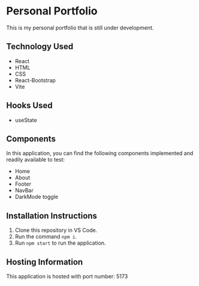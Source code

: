 # Personal Portfolio

This is my personal portfolio that is still under development.

## Technology Used

- React
- HTML
- CSS
- React-Bootstrap
- Vite

## Hooks Used

- useState

## Components

In this application, you can find the following components implemented and readily available to test:

- Home
- About
- Footer
- NavBar
- DarkMode toggle

## Installation Instructions

1. Clone this repository in VS Code.
2. Run the command `npm i`.
3. Run `npm start` to run the application.

## Hosting Information

This application is hosted with port number: 5173
